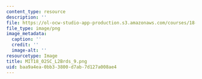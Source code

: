 ```yaml
---
content_type: resource
description: ''
file: https://ol-ocw-studio-app-production.s3.amazonaws.com/courses/18-02sc-multivariable-calculus-fall-2010/baa9a4ea0bb33800d7ab7d127a008ae4_MIT18_02SC_L2Brds_9.png
file_type: image/png
image_metadata:
  caption: ''
  credit: ''
  image-alt: ''
resourcetype: Image
title: MIT18_02SC_L2Brds_9.png
uid: baa9a4ea-0bb3-3800-d7ab-7d127a008ae4
---
```

